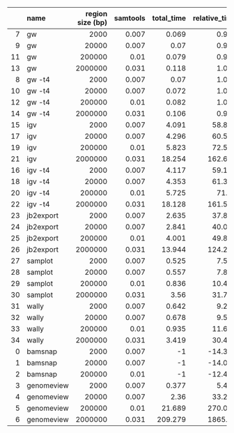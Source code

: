 |    | name       |   region size (bp) |   samtools |   total_time |   relative_time |   start_time |   render |   relative_render_time |   total_mem |   start_mem |   relative_mem |   srt |
|---:|:-----------|-------------------:|-----------:|-------------:|----------------:|-------------:|---------:|-----------------------:|------------:|------------:|---------------:|------:|
|  7 | gw         |               2000 |      0.007 |        0.069 |           0.992 |        0.068 |    0.001 |                  1     |       0.034 |       0.034 |          0.983 |   0   |
|  9 | gw         |              20000 |      0.007 |        0.07  |           0.988 |        0.068 |    0.002 |                  1     |       0.035 |       0.034 |          0.979 |   0   |
| 11 | gw         |             200000 |      0.01  |        0.079 |           0.979 |        0.068 |    0.011 |                  1     |       0.039 |       0.034 |          0.944 |   0   |
| 13 | gw         |            2000000 |      0.031 |        0.118 |           1.054 |        0.068 |    0.05  |                  1     |       0.051 |       0.034 |          0.768 |   0   |
|  8 | gw -t4     |               2000 |      0.007 |        0.07  |           1.008 |        0.068 |    0.002 |                  1.92  |       0.036 |       0.034 |          1.017 |   0.5 |
| 10 | gw -t4     |              20000 |      0.007 |        0.072 |           1.012 |        0.068 |    0.004 |                  1.77  |       0.036 |       0.034 |          1.021 |   0.5 |
| 12 | gw -t4     |             200000 |      0.01  |        0.082 |           1.021 |        0.068 |    0.014 |                  1.305 |       0.043 |       0.034 |          1.056 |   0.5 |
| 14 | gw -t4     |            2000000 |      0.031 |        0.106 |           0.946 |        0.068 |    0.038 |                  0.76  |       0.082 |       0.034 |          1.232 |   0.5 |
| 15 | igv        |               2000 |      0.007 |        4.091 |          58.807 |        3.964 |    0.127 |                106.403 |       0.245 |       0.217 |          6.997 |   1   |
| 17 | igv        |              20000 |      0.007 |        4.296 |          60.553 |        3.964 |    0.333 |                147.061 |       0.291 |       0.217 |          8.17  |   1   |
| 19 | igv        |             200000 |      0.01  |        5.823 |          72.501 |        3.964 |    1.859 |                171.474 |       0.532 |       0.217 |         12.982 |   1   |
| 21 | igv        |            2000000 |      0.031 |       18.254 |         162.682 |        3.964 |   14.291 |                283.293 |       1.696 |       0.217 |         25.376 |   1   |
| 16 | igv -t4    |               2000 |      0.007 |        4.117 |          59.189 |        3.964 |    0.154 |                128.629 |       0.229 |       0.217 |          6.554 |   1.5 |
| 18 | igv -t4    |              20000 |      0.007 |        4.353 |          61.355 |        3.964 |    0.39  |                172.178 |       0.265 |       0.217 |          7.446 |   1.5 |
| 20 | igv -t4    |             200000 |      0.01  |        5.725 |          71.29  |        3.964 |    1.762 |                162.504 |       0.518 |       0.217 |         12.647 |   1.5 |
| 22 | igv -t4    |            2000000 |      0.031 |       18.128 |         161.559 |        3.964 |   14.165 |                280.794 |       1.876 |       0.217 |         28.07  |   1.5 |
| 23 | jb2export  |               2000 |      0.007 |        2.635 |          37.879 |        2.528 |    0.107 |                 89.665 |       0.254 |       0.235 |          7.244 |   2   |
| 24 | jb2export  |              20000 |      0.007 |        2.841 |          40.041 |        2.528 |    0.313 |                138.409 |       0.281 |       0.235 |          7.902 |   2   |
| 25 | jb2export  |             200000 |      0.01  |        4.001 |          49.814 |        2.528 |    1.473 |                135.853 |       0.557 |       0.235 |         13.604 |   2   |
| 26 | jb2export  |            2000000 |      0.031 |       13.944 |         124.269 |        2.528 |   11.416 |                226.312 |       2.596 |       0.235 |         38.854 |   2   |
| 27 | samplot    |               2000 |      0.007 |        0.525 |           7.543 |        0.479 |    0.046 |                 38.386 |       0.098 |       0.093 |          2.796 |   3   |
| 28 | samplot    |              20000 |      0.007 |        0.557 |           7.849 |        0.479 |    0.078 |                 34.495 |       0.102 |       0.093 |          2.875 |   3   |
| 29 | samplot    |             200000 |      0.01  |        0.836 |          10.405 |        0.479 |    0.357 |                 32.908 |       0.129 |       0.093 |          3.152 |   3   |
| 30 | samplot    |            2000000 |      0.031 |        3.56  |          31.723 |        0.479 |    3.081 |                 61.071 |       0.488 |       0.093 |          7.301 |   3   |
| 31 | wally      |               2000 |      0.007 |        0.642 |           9.228 |        0.478 |    0.164 |                137.144 |       0.175 |       0.104 |          5.007 |   4   |
| 32 | wally      |              20000 |      0.007 |        0.678 |           9.558 |        0.478 |    0.2   |                 88.403 |       0.176 |       0.104 |          4.935 |   4   |
| 33 | wally      |             200000 |      0.01  |        0.935 |          11.637 |        0.478 |    0.457 |                 42.108 |       0.179 |       0.104 |          4.38  |   4   |
| 34 | wally      |            2000000 |      0.031 |        3.419 |          30.473 |        0.478 |    2.941 |                 58.305 |       0.193 |       0.104 |          2.89  |   4   |
|  0 | bamsnap    |               2000 |      0.007 |       -1     |         -14.376 |       -1     |    0     |                  0     |      -0     |      -0     |         -0     |   5   |
|  1 | bamsnap    |              20000 |      0.007 |       -1     |         -14.094 |       -1     |    0     |                  0     |      -0     |      -0     |         -0     |   5   |
|  2 | bamsnap    |             200000 |      0.01  |       -1     |         -12.451 |       -1     |    0     |                  0     |      -0     |      -0     |         -0     |   5   |
|  3 | genomeview |               2000 |      0.007 |        0.377 |           5.415 |        0.128 |    0.249 |                208.1   |       0.063 |       0.062 |          1.797 |   6   |
|  4 | genomeview |              20000 |      0.007 |        2.36  |          33.258 |        0.128 |    2.232 |                986.098 |       0.064 |       0.062 |          1.785 |   6   |
|  5 | genomeview |             200000 |      0.01  |       21.689 |         270.055 |        0.128 |   21.561 |               1988.64  |       0.073 |       0.062 |          1.784 |   6   |
|  6 | genomeview |            2000000 |      0.031 |      209.279 |        1865.08  |        0.128 |  209.151 |               4146.08  |       0.164 |       0.062 |          2.452 |   6   |